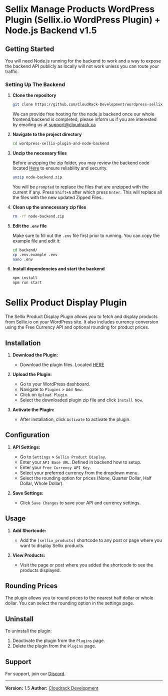 # Sellix Manage Products WordPress Plugin (Sellix.io WordPress Plugin) + Node.js Backend v1.5

## Getting Started

You will need Node.js running for the backend to work and a way to expose the backend API publicly as locally will not work unless you can route your traffic.

### Setting Up The Backend

1. **Clone the repository**

    ```bash
    git clone https://github.com/CloudRack-Development/wordpress-sellix-plugin-and-node-backend.git
    ```
    We can provide free hosting for the node.js backend once our whole frontend/backend is completed, please inform us if you are interested by emailing us at support@cloudrack.ca
      
3. **Navigate to the project directory**

    ```bash
    cd wordpress-sellix-plugin-and-node-backend
    ```

4. **Unzip the necessary files**

    Before unzipping the zip folder, you may review the backend code located [Here](https://github.com/CloudRack-Development/wordpress-sellix-plugin-and-node-backend/raw/main/node-backend.zip) to ensure reliability and security.

    ```bash
    unzip node-backend.zip
    ```

    You will be `prompted` to replace the files that are unzipped with the current if any. Press `Shift+A` after which press `Enter`.
    This will replace all the files with the new updated Zipped Files.

5. **Clean up the unnecessary zip files**

    ```bash
    rm -rf node-backend.zip
    ```

6. **Edit the `.env` file**

    Make sure to fill out the `.env` file first prior to running. You can copy the example file and edit it:

    ```bash
    cd backend/
    cp .env.example .env
    nano .env
    ```

7. **Install dependencies and start the backend**

    ```bash
    npm install
    npm run start
    ```

# Sellix Product Display Plugin

The Sellix Product Display Plugin allows you to fetch and display products from Sellix.io on your WordPress site. It also includes currency conversion using the Free Currency API and optional rounding for product prices.

## Installation

1. **Download the Plugin:**
   - Download the plugin files. Located [HERE](https://github.com/CloudRack-Development/wordpress-sellix-plugin-and-node-backend/raw/main/sellix-product-display.zip)

2. **Upload the Plugin:**
   - Go to your WordPress dashboard.
   - Navigate to `Plugins` > `Add New`.
   - Click on `Upload Plugin`.
   - Select the downloaded plugin zip file and click `Install Now`.

3. **Activate the Plugin:**
   - After installation, click `Activate` to activate the plugin.

## Configuration

1. **API Settings:**
   - Go to `Settings` > `Sellix Product Display`.
   - Enter your `API Base URL`.  Defined in backend how to setup.
   - Enter your `Free Currency API Key`.
   - Select your preferred currency from the dropdown menu.
   - Select the rounding option for prices (None, Quarter Dollar, Half Dollar, Whole Dollar).

2. **Save Settings:**
   - Click `Save Changes` to save your API and currency settings.

## Usage

1. **Add Shortcode:**
   - Add the `[sellix_products]` shortcode to any post or page where you want to display Sellix products.

2. **View Products:**
   - Visit the page or post where you added the shortcode to see the products displayed.

## Rounding Prices

The plugin allows you to round prices to the nearest half dollar or whole dollar. You can select the rounding option in the settings page.

## Uninstall

To uninstall the plugin:
1. Deactivate the plugin from the `Plugins` page.
2. Delete the plugin from the `Plugins` page.

## Support

For support, join our [Discord](https://discord.gg/MKnNmVNnPY).

---

**Version:** 1.5
**Author:** [Cloudrack Development](https://discord.gg/MKnNmVNnPY)

